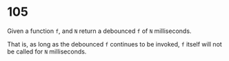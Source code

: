 [_metadata_:number]:-      "105"
[_metadata_:difficulty]:-  "Easy"
[_metadata_:asker]:-       "Facebook"
[_metadata_:tags]:-        "function"

# 105

Given a function `f`, and `N` return a debounced `f` of `N` milliseconds.

That is, as long as the debounced `f` continues to be invoked, `f` itself will not be called for `N` milliseconds.
